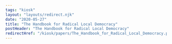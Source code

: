```yaml
---
tags: "kiosk"
layout: "layouts/redirect.njk"
date: "2020-05-27"
title: "The Handbook for Radical Local Democracy"
postHeader: "The Handbook for Radical Local Democracy"
redirectHref: "/kiosk/papers/The_Handbook_for_Radical_Local_Democracy.pdf"
---
```

